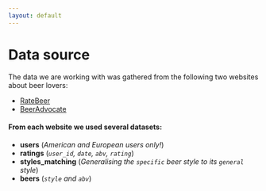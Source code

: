 ```yaml
---
layout: default
---
```


# Data source

The data we are working with was gathered from the following two websites about beer lovers:

- [RateBeer](https://www.ratebeer.com/)
- [BeerAdvocate](https://www.beeradvocate.com/)

#### From each website we used several datasets:

- **users** (_American and European users only!_)
- **ratings** (_`user_id`, `date`, `abv`, `rating`_)
- **styles_matching** (_Generalising the `specific` beer style to its `general` style_)
- **beers** (_`style` and `abv`_)

